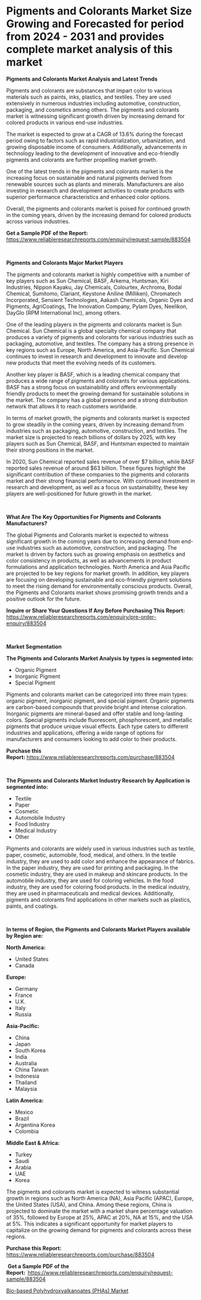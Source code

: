 <p><h1>Pigments and Colorants Market Size Growing and Forecasted for period from 2024 - 2031 and provides complete market analysis of this market</h1></p><p><strong>Pigments and Colorants Market Analysis and Latest Trends</strong></p>
<p><p>Pigments and colorants are substances that impart color to various materials such as paints, inks, plastics, and textiles. They are used extensively in numerous industries including automotive, construction, packaging, and cosmetics among others. The pigments and colorants market is witnessing significant growth driven by increasing demand for colored products in various end-use industries.</p><p>The market is expected to grow at a CAGR of 13.6% during the forecast period owing to factors such as rapid industrialization, urbanization, and growing disposable income of consumers. Additionally, advancements in technology leading to the development of innovative and eco-friendly pigments and colorants are further propelling market growth.</p><p>One of the latest trends in the pigments and colorants market is the increasing focus on sustainable and natural pigments derived from renewable sources such as plants and minerals. Manufacturers are also investing in research and development activities to create products with superior performance characteristics and enhanced color options.</p><p>Overall, the pigments and colorants market is poised for continued growth in the coming years, driven by the increasing demand for colored products across various industries.</p></p>
<p><strong>Get a Sample PDF of the Report:&nbsp;</strong> <a href="https://www.reliableresearchreports.com/enquiry/request-sample/883504">https://www.reliableresearchreports.com/enquiry/request-sample/883504</a></p>
<p>&nbsp;</p>
<p><strong>Pigments and Colorants Major Market Players</strong></p>
<p><p>The pigments and colorants market is highly competitive with a number of key players such as Sun Chemical, BASF, Arkema, Huntsman, Kiri Industries, Nippon Kayaku, Jay Chemicals, Colourtex, Archroma, Bodal Chemical, Sumitomo, Clariant, Keystone Aniline (Milliken), Chromatech Incorporated, Sensient Technologies, Aakash Chemicals, Organic Dyes and Pigments, AgriCoatings, The Innovation Company, Pylam Dyes, Neelikon, DayGlo (RPM International Inc), among others.</p><p>One of the leading players in the pigments and colorants market is Sun Chemical. Sun Chemical is a global specialty chemical company that produces a variety of pigments and colorants for various industries such as packaging, automotive, and textiles. The company has a strong presence in key regions such as Europe, North America, and Asia-Pacific. Sun Chemical continues to invest in research and development to innovate and develop new products that meet the evolving needs of its customers.</p><p>Another key player is BASF, which is a leading chemical company that produces a wide range of pigments and colorants for various applications. BASF has a strong focus on sustainability and offers environmentally friendly products to meet the growing demand for sustainable solutions in the market. The company has a global presence and a strong distribution network that allows it to reach customers worldwide.</p><p>In terms of market growth, the pigments and colorants market is expected to grow steadily in the coming years, driven by increasing demand from industries such as packaging, automotive, construction, and textiles. The market size is projected to reach billions of dollars by 2025, with key players such as Sun Chemical, BASF, and Huntsman expected to maintain their strong positions in the market.</p><p>In 2020, Sun Chemical reported sales revenue of over $7 billion, while BASF reported sales revenue of around $63 billion. These figures highlight the significant contribution of these companies to the pigments and colorants market and their strong financial performance. With continued investment in research and development, as well as a focus on sustainability, these key players are well-positioned for future growth in the market.</p></p>
<p>&nbsp;</p>
<p><strong>What Are The Key Opportunities For Pigments and Colorants Manufacturers?</strong></p>
<p><p>The global Pigments and Colorants market is expected to witness significant growth in the coming years due to increasing demand from end-use industries such as automotive, construction, and packaging. The market is driven by factors such as growing emphasis on aesthetics and color consistency in products, as well as advancements in product formulations and application technologies. North America and Asia Pacific are projected to be key regions for market growth. In addition, key players are focusing on developing sustainable and eco-friendly pigment solutions to meet the rising demand for environmentally conscious products. Overall, the Pigments and Colorants market shows promising growth trends and a positive outlook for the future.</p></p>
<p><strong>Inquire or Share Your Questions If Any Before Purchasing This Report:</strong> <a href="https://www.reliableresearchreports.com/enquiry/pre-order-enquiry/883504">https://www.reliableresearchreports.com/enquiry/pre-order-enquiry/883504</a></p>
<p>&nbsp;</p>
<p><strong>Market Segmentation</strong></p>
<p><strong>The Pigments and Colorants Market Analysis by types is segmented into:</strong></p>
<p><ul><li>Organic Pigment</li><li>Inorganic Pigment</li><li>Special Pigment</li></ul></p>
<p><p>Pigments and colorants market can be categorized into three main types: organic pigment, inorganic pigment, and special pigment. Organic pigments are carbon-based compounds that provide bright and intense coloration. Inorganic pigments are mineral-based and offer stable and long-lasting colors. Special pigments include fluorescent, phosphorescent, and metallic pigments that produce unique visual effects. Each type caters to different industries and applications, offering a wide range of options for manufacturers and consumers looking to add color to their products.</p></p>
<p><strong>Purchase this Report:&nbsp;</strong><a href="https://www.reliableresearchreports.com/purchase/883504">https://www.reliableresearchreports.com/purchase/883504</a></p>
<p>&nbsp;</p>
<p><strong>The Pigments and Colorants Market Industry Research by Application is segmented into:</strong></p>
<p><ul><li>Textile</li><li>Paper</li><li>Cosmetic</li><li>Automobile Industry</li><li>Food Industry</li><li>Medical Industry</li><li>Other</li></ul></p>
<p><p>Pigments and colorants are widely used in various industries such as textile, paper, cosmetic, automobile, food, medical, and others. In the textile industry, they are used to add color and enhance the appearance of fabrics. In the paper industry, they are used for printing and packaging. In the cosmetic industry, they are used in makeup and skincare products. In the automobile industry, they are used for coloring vehicles. In the food industry, they are used for coloring food products. In the medical industry, they are used in pharmaceuticals and medical devices. Additionally, pigments and colorants find applications in other markets such as plastics, paints, and coatings.</p></p>
<p>&nbsp;</p>
<p><strong>In terms of Region, the Pigments and Colorants Market Players available by Region are:</strong></p>
<p>
    <p> <strong> North America: </strong>
        <ul>
            <li>United States</li>
            <li>Canada</li>
        </ul>
        </p> 
    <p> <strong> Europe: </strong>
        <ul>
            <li>Germany</li>
            <li>France</li>
            <li>U.K.</li>
            <li>Italy</li>
            <li>Russia</li>
        </ul>
        </p> 
    <p> <strong> Asia-Pacific: </strong>
        <ul>
            <li>China</li>
            <li>Japan</li>
            <li>South Korea</li>
            <li>India</li>
            <li>Australia</li>
            <li>China Taiwan</li>
            <li>Indonesia</li>
            <li>Thailand</li>
            <li>Malaysia</li>
        </ul>
        </p> 
    <p> <strong> Latin America: </strong>
        <ul>
            <li>Mexico</li>
            <li>Brazil</li>
            <li>Argentina Korea</li>
            <li>Colombia</li>
        </ul>
        </p> 
    <p> <strong> Middle East & Africa: </strong>
        <ul>
            <li>Turkey</li>
            <li>Saudi</li>
            <li>Arabia</li>
            <li>UAE</li>
            <li>Korea</li>
        </ul>
    </p>
    </p>
<p><p>The pigments and colorants market is expected to witness substantial growth in regions such as North America (NA), Asia Pacific (APAC), Europe, the United States (USA), and China. Among these regions, China is projected to dominate the market with a market share percentage valuation of 35%, followed by Europe at 25%, APAC at 20%, NA at 15%, and the USA at 5%. This indicates a significant opportunity for market players to capitalize on the growing demand for pigments and colorants across these regions.</p></p>
<p><strong>Purchase this Report: </strong><a href="https://www.reliableresearchreports.com/purchase/883504">https://www.reliableresearchreports.com/purchase/883504</a></p>
<p>&nbsp;<strong>Get a Sample PDF of the Report:&nbsp;&nbsp;</strong><a href="https://www.reliableresearchreports.com/enquiry/request-sample/883504">https://www.reliableresearchreports.com/enquiry/request-sample/883504</a></p>
<p><strong></strong></p>
<p><p><a href="https://forested-sushi-9b0.notion.site/Bio-based-Polyhydroxyalkanoates-PHAs-Market-Size-Growth-Outlook-from-2024-to-2031-projecting-at--6b22255e5ab740b7b57ca30cd1ffa865">Bio-based Polyhydroxyalkanoates (PHAs) Market</a></p></p>
